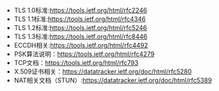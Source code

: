 - TLS 1.0标准:https://tools.ietf.org/html/rfc2246
- TLS 1.1标准:https://tools.ietf.org/html/rfc4346
- TLS 1.2标准:https://tools.ietf.org/html/rfc5246
- TLS 1.3标准:https://tools.ietf.org/html/rfc8446
- ECCDH相关:https://tools.ietf.org/html/rfc4492
- PSK算法说明：https://tools.ietf.org/html/rfc4279
- TCP文档：https://tools.ietf.org/html/rfc793
- X.509证书相关：https://datatracker.ietf.org/doc/html/rfc5280
- NAT相关文档（STUN）:https://datatracker.ietf.org/doc/html/rfc5389